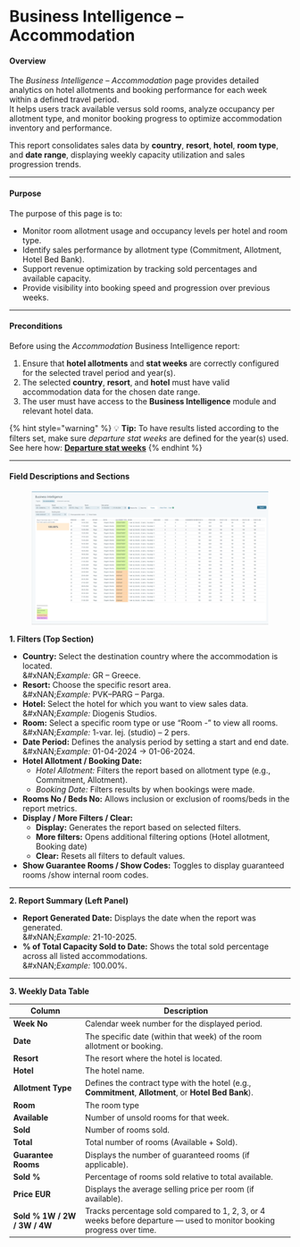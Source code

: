 # Business Intelligence – Accommodation

#### **Overview**

The _Business Intelligence – Accommodation_ page provides detailed analytics on hotel allotments and booking performance for each week within a defined travel period.\
It helps users track available versus sold rooms, analyze occupancy per allotment type, and monitor booking progress to optimize accommodation inventory and performance.

This report consolidates sales data by **country**, **resort**, **hotel**, **room type**, and **date range**, displaying weekly capacity utilization and sales progression trends.

***

#### **Purpose**

The purpose of this page is to:

* Monitor room allotment usage and occupancy levels per hotel and room type.
* Identify sales performance by allotment type (Commitment, Allotment, Hotel Bed Bank).
* Support revenue optimization by tracking sold percentages and available capacity.
* Provide visibility into booking speed and progression over previous weeks.

***

#### **Preconditions**

Before using the _Accommodation_ Business Intelligence report:

1. Ensure that **hotel allotments** and **stat weeks** are correctly configured for the selected travel period and year(s).
2. The selected **country**, **resort**, and **hotel** must have valid accommodation data for the chosen date range.
3. The user must have access to the **Business Intelligence** module and relevant hotel data.

{% hint style="warning" %}
💡 **Tip:** To have results listed according to the filters set, make sure _departure stat weeks_ are defined for the year(s) used.\
See here how: [**Departure stat weeks**](../setup/departure-stat-weeks.md)
{% endhint %}

***

#### **Field Descriptions and Sections**

<figure><img src="../.gitbook/assets/image (4) (1) (1).png" alt=""><figcaption></figcaption></figure>

**1. Filters (Top Section)**

* **Country:** Select the destination country where the accommodation is located.\
  &#xNAN;_&#x45;xample:_ GR – Greece.
* **Resort:** Choose the specific resort area.\
  &#xNAN;_&#x45;xample:_ PVK–PARG – Parga.
* **Hotel:** Select the hotel for which you want to view sales data.\
  &#xNAN;_&#x45;xample:_ Diogenis Studios.
* **Room:** Select a specific room type or use “Room -” to view all rooms.\
  &#xNAN;_&#x45;xample:_ 1-var. lej. (studio) – 2 pers.
* **Date Period:** Defines the analysis period by setting a start and end date.\
  &#xNAN;_&#x45;xample:_ 01-04-2024 → 01-06-2024.
* **Hotel Allotment / Booking Date:**
  * _Hotel Allotment:_ Filters the report based on allotment type (e.g., Commitment, Allotment).
  * _Booking Date:_ Filters results by when bookings were made.
* **Rooms No / Beds No:** Allows inclusion or exclusion of rooms/beds in the report metrics.
* **Display / More Filters / Clear:**
  * **Display:** Generates the report based on selected filters.
  * **More filters:** Opens additional filtering options (Hotel allotment, Booking date)
  * **Clear:** Resets all filters to default values.
* **Show Guarantee Rooms / Show Codes:** Toggles to display guaranteed rooms /show internal room codes.

***

**2. Report Summary (Left Panel)**

* **Report Generated Date:** Displays the date when the report was generated.\
  &#xNAN;_&#x45;xample:_ 21-10-2025.
* **% of Total Capacity Sold to Date:** Shows the total sold percentage across all listed accommodations.\
  &#xNAN;_&#x45;xample:_ 100.00%.

***

**3. Weekly Data Table**

| **Column**                   | **Description**                                                                                                       |
| ---------------------------- | --------------------------------------------------------------------------------------------------------------------- |
| **Week No**                  | Calendar week number for the displayed period.                                                                        |
| **Date**                     | The specific date (within that week) of the room allotment or booking.                                                |
| **Resort**                   | The resort where the hotel is located.                                                                                |
| **Hotel**                    | The hotel name.                                                                                                       |
| **Allotment Type**           | Defines the contract type with the hotel (e.g., **Commitment**, **Allotment**, or **Hotel Bed Bank**).                |
| **Room**                     | The room type                                                                                                         |
| **Available**                | Number of unsold rooms for that week.                                                                                 |
| **Sold**                     | Number of rooms sold.                                                                                                 |
| **Total**                    | Total number of rooms (Available + Sold).                                                                             |
| **Guarantee Rooms**          | Displays the number of guaranteed rooms (if applicable).                                                              |
| **Sold %**                   | Percentage of rooms sold relative to total available.                                                                 |
| **Price EUR**                | Displays the average selling price per room (if available).                                                           |
| **Sold % 1W / 2W / 3W / 4W** | Tracks percentage sold compared to 1, 2, 3, or 4 weeks before departure — used to monitor booking progress over time. |
